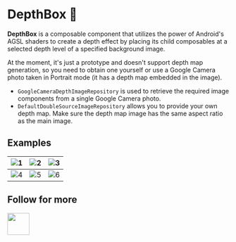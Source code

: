 # DepthBox 🌌

**DepthBox** is a composable component that utilizes the power of Android's AGSL shaders to create a depth effect by placing its child composables at a selected depth level of a specified background image.

At the moment, it's just a prototype and doesn't support depth map generation, so you need to obtain one yourself or use a Google Camera photo taken in Portrait mode (it has a depth map embedded in the image).

* `GoogleCameraDepthImageRepository` is used to retrieve the required image components from a single Google Camera photo.
* `DefaultDoubleSourceImageRepository` allows you to provide your own depth map. Make sure the depth map image has the same aspect ratio as the main image.

## Examples

|![1](https://github.com/user-attachments/assets/a450d33f-a81c-46cc-8631-668628b1d8f7)|![2](https://github.com/user-attachments/assets/a605c63c-9212-4a21-be32-88b3144c2f65)|![3](https://github.com/user-attachments/assets/cf3133cf-f48c-476e-a3a3-918acaf786d1)|
| :---: | :---: | :---: |
|![4](https://github.com/user-attachments/assets/7a9f67c8-5286-4054-8307-d18e45307ece)|![5](https://github.com/user-attachments/assets/c7878854-352f-4c44-96a7-cb4e3a1f0819)|![6](https://github.com/user-attachments/assets/f201b031-e58c-4461-91df-9a8c95e96c33)|

## Follow for more

[<img src="https://github.com/AndreiShpakovskiy/BmpViewer/assets/50966785/026046f6-a25d-49bf-861d-776629be14aa" height="50">](https://linkedin.com/in/ashpakouski)

